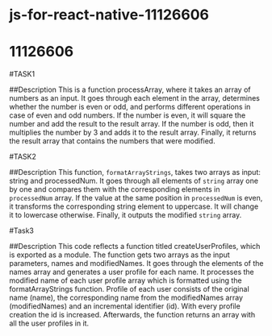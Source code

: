 # js-for-react-native-11126606

# 11126606

#TASK1

##Description
This is a function processArray, where it takes an array of numbers as an input. It goes through each element in the array, determines whether the number is even or odd, and performs different operations in case of even and odd numbers. If the number is even, it will square the number and add the result to the result array. If the number is odd, then it multiplies the number by 3 and adds it to the result array. Finally, it returns the result array that contains the numbers that were modified.

#TASK2

##Description
This function, `formatArrayStrings`, takes two arrays as input: string and processedNum. It goes through all elements of `string` array one by one and compares them with the corresponding elements in `processedNum` array. If the value at the same position in `processedNum` is even, it transforms the corresponding string element to uppercase. It will change it to lowercase otherwise. Finally, it outputs the modified `string` array.

#Task3

##Description
This code reflects a function titled createUserProfiles, which is exported as a module. The function gets two arrays as the input parameters, names and modifiedNames. It goes through the elements of the names array and generates a user profile for each name. It processes the modified name of each user profile array which is formatted using the formatArrayStrings function. Profile of each user consists of the original name (name), the corresponding name from the modifiedNames array (modifiedNames) and an incremental identifier (id). With every profile creation the id is increased. Afterwards, the function returns an array with all the user profiles in it.
